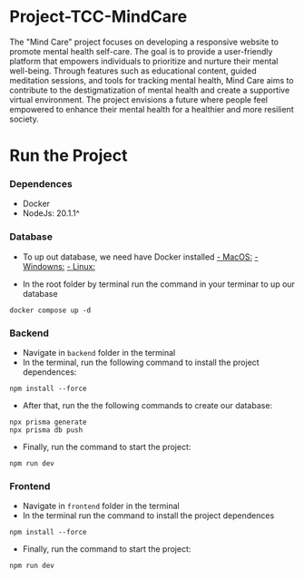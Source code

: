 # Project-TCC-MindCare

The "Mind Care" project focuses on developing a responsive website to promote mental health self-care. The goal is to provide a user-friendly platform that empowers individuals to prioritize and nurture their mental well-being. Through features such as educational content, guided meditation sessions, and tools for tracking mental health, Mind Care aims to contribute to the destigmatization of mental health and create a supportive virtual environment. The project envisions a future where people feel empowered to enhance their mental health for a healthier and more resilient society.

# Run the Project

### Dependences
- Docker
- NodeJs: 20.1.1^

### Database
* To up out database, we need have Docker installed
<a href="https://docs.docker.com/desktop/install/mac-install/" target="_blank">- MacOS:</a>
<a href="https://docs.docker.com/desktop/install/windows-install/" target="_blank">- Windowns:</a>
<a href="https://docs.docker.com/desktop/install/linux-install/" target="_blank">- Linux:</a>

* In the root folder by terminal run the command in your terminar to up our database
```
docker compose up -d
```

### Backend
* Navigate in `backend` folder in the terminal
* In the terminal, run the following command to install the project dependences:
```
npm install --force
```
* After that, run the the following commands to create our database:
```
npx prisma generate
npx prisma db push
```
* Finally, run the command to start the project:
```
npm run dev
```

### Frontend
* Navigate in `frontend` folder in the terminal
* In the terminal run the command to install the project dependences 
```
npm install --force
```
* Finally, run the command to start the project:
```
npm run dev
```
